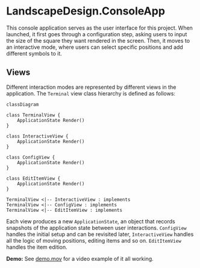 # LandscapeDesign.ConsoleApp

This console application serves as the user interface for this project. When launched, it first goes through a configuration step, asking users to input the size of the square they want rendered in the screen. Then, it moves to an interactive mode, where users can select specific positions and add different symbols to it.

## Views

Different interaction modes are represented by different views in the application. The `Terminal` view class hierarchy is defined as follows:

```mermaid
classDiagram

class TerminalView {
    ApplicationState Render()
}

class InteractiveView {
    ApplicationState Render()
}

class ConfigView {
    ApplicationState Render()
}

class EditItemView {
    ApplicationState Render()
}

TerminalView <|-- InteractiveView : implements
TerminalView <|-- ConfigView : implements
TerminalView <|-- EditItemView : implements
```

Each view produces a new `ApplicationState`, an object that records snapshots of the application state between user interactions. `ConfigView` handles the initial setup and can be revisited later, `InteractiveView` handles all the logic of moving positions, editing items and so on. `EditItemView` handles the item edition.

**Demo:** See [demo.mov](../assets/demo.mov) for a video example of it all working.
